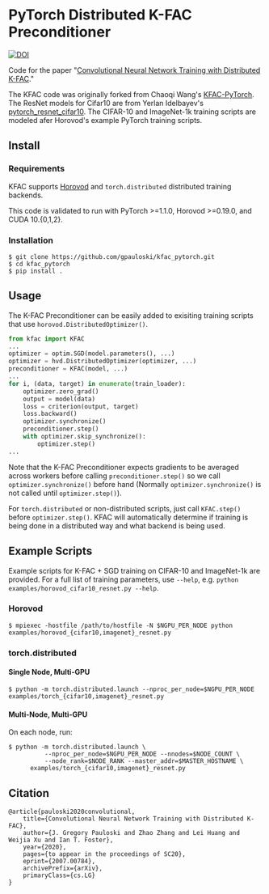 # PyTorch Distributed K-FAC Preconditioner

[![DOI](https://zenodo.org/badge/240976400.svg)](https://zenodo.org/badge/latestdoi/240976400)

Code for the paper "[Convolutional Neural Network Training with Distributed K-FAC](https://arxiv.org/abs/2007.00784)."

The KFAC code was originally forked from Chaoqi Wang's [KFAC-PyTorch](https://github.com/alecwangcq/KFAC-Pytorch).
The ResNet models for Cifar10 are from Yerlan Idelbayev's [pytorch_resnet_cifar10](https://github.com/akamaster/pytorch_resnet_cifar10).
The CIFAR-10 and ImageNet-1k training scripts are modeled afer Horovod's example PyTorch training scripts.

## Install

### Requirements

KFAC supports [Horovod](https://github.com/horovod/horovod) and `torch.distributed` distributed training backends.

This code is validated to run with PyTorch >=1.1.0, Horovod >=0.19.0, and CUDA 10.{0,1,2}.

### Installation

```
$ git clone https://github.com/gpauloski/kfac_pytorch.git
$ cd kfac_pytorch
$ pip install .
```

## Usage

The K-FAC Preconditioner can be easily added to exisiting training scripts that use `horovod.DistributedOptimizer()`.

```Python
from kfac import KFAC
... 
optimizer = optim.SGD(model.parameters(), ...)
optimizer = hvd.DistributedOptimizer(optimizer, ...)
preconditioner = KFAC(model, ...)
... 
for i, (data, target) in enumerate(train_loader):
    optimizer.zero_grad()
    output = model(data)
    loss = criterion(output, target)
    loss.backward()
    optimizer.synchronize()
    preconditioner.step()
    with optimizer.skip_synchronize():
        optimizer.step()
...
```

Note that the K-FAC Preconditioner expects gradients to be averaged across workers before calling `preconditioner.step()` so we call `optimizer.synchronize()` before hand (Normally `optimizer.synchronize()` is not called until `optimizer.step()`). 

For `torch.distributed` or non-distributed scripts, just call `KFAC.step()` before `optimizer.step()`. KFAC will automatically determine if training is being done in a distributed way and what backend is being used.

## Example Scripts

Example scripts for K-FAC + SGD training on CIFAR-10 and ImageNet-1k are provided. For a full list of training parameters, use `--help`, e.g. `python examples/horovod_cifar10_resnet.py --help`.

### Horovod

```
$ mpiexec -hostfile /path/to/hostfile -N $NGPU_PER_NODE python examples/horovod_{cifar10,imagenet}_resnet.py
```

### torch.distributed

#### Single Node, Multi-GPU
```
$ python -m torch.distributed.launch --nproc_per_node=$NGPU_PER_NODE examples/torch_{cifar10,imagenet}_resnet.py
```

#### Multi-Node, Multi-GPU
On each node, run:
```
$ python -m torch.distributed.launch \
          --nproc_per_node=$NGPU_PER_NODE --nnodes=$NODE_COUNT \
          --node_rank=$NODE_RANK --master_addr=$MASTER_HOSTNAME \
      examples/torch_{cifar10,imagenet}_resnet.py
```

## Citation

```
@article{pauloski2020convolutional,
    title={Convolutional Neural Network Training with Distributed K-FAC},
    author={J. Gregory Pauloski and Zhao Zhang and Lei Huang and Weijia Xu and Ian T. Foster},
    year={2020},
    pages={to appear in the proceedings of SC20},
    eprint={2007.00784},
    archivePrefix={arXiv},
    primaryClass={cs.LG}
}
```
